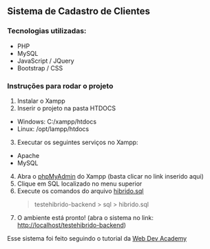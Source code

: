 ## Sistema de Cadastro de Clientes

### Tecnologias utilizadas:

- PHP
- MySQL
- JavaScript / JQuery
- Bootstrap / CSS

### Instruções para rodar o projeto

1. Instalar o Xampp
2. Inserir o projeto na pasta HTDOCS

- Windows: C:/xampp/htdocs
- Linux: /opt/lampp/htdocs

3. Executar os seguintes serviços no Xampp:

- Apache
- MySQL

4. Abra o [phpMyAdmin](http://localhost/phpmyadmin) do Xampp (basta clicar no link inserido aqui)
5. Clique em SQL localizado no menu superior
6. Execute os comandos do arquivo [hibrido.sql](https://github.com/Kianelc/testehibrido-backend/blob/master/sql/hibrido.sql)
   > testehibrido-backend > sql > hibrido.sql
7. O ambiente está pronto! (abra o sistema no link: [http://localhost/testehibrido-backend](http://localhost/testehibrido-backend))

Esse sistema foi feito seguindo o tutorial da [Web Dev Academy](https://webdevacademy.com.br/tag/php/)
